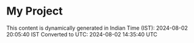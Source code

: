 # My Project

This content is dynamically generated in Indian Time (IST): 2024-08-02 20:05:40 IST
Converted to UTC: 2024-08-02 14:35:40 UTC
